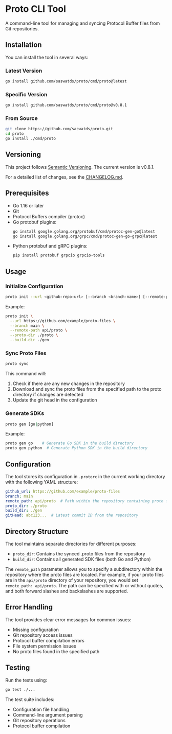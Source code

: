 # Proto CLI Tool

A command-line tool for managing and syncing Protocol Buffer files from Git repositories.

## Installation

You can install the tool in several ways:

### Latest Version
```bash
go install github.com/saswatds/proto/cmd/proto@latest
```

### Specific Version
```bash
go install github.com/saswatds/proto/cmd/proto@v0.8.1
```

### From Source
```bash
git clone https://github.com/saswatds/proto.git
cd proto
go install ./cmd/proto
```

## Versioning

This project follows [Semantic Versioning](https://semver.org/). The current version is v0.8.1.

For a detailed list of changes, see the [CHANGELOG.md](CHANGELOG.md).

## Prerequisites

- Go 1.16 or later
- Git
- Protocol Buffers compiler (protoc)
- Go protobuf plugins:
  ```bash
  go install google.golang.org/protobuf/cmd/protoc-gen-go@latest
  go install google.golang.org/grpc/cmd/protoc-gen-go-grpc@latest
  ```
- Python protobuf and gRPC plugins:
  ```bash
  pip install protobuf grpcio grpcio-tools
  ```

## Usage

### Initialize Configuration

```bash
proto init --url <github-repo-url> [--branch <branch-name>] [--remote-path <path>] [--proto-dir <proto-dir>] [--build-dir <build-dir>]
```

Example:
```bash
proto init \
  --url https://github.com/example/proto-files \
  --branch main \
  --remote-path api/proto \
  --proto-dir ./proto \
  --build-dir ./gen
```

### Sync Proto Files

```bash
proto sync
```

This command will:
1. Check if there are any new changes in the repository
2. Download and sync the proto files from the specified path to the proto directory if changes are detected
3. Update the git head in the configuration

### Generate SDKs

```bash
proto gen [go|python]
```

Example:
```bash
proto gen go    # Generate Go SDK in the build directory
proto gen python  # Generate Python SDK in the build directory
```

## Configuration

The tool stores its configuration in `.protorc` in the current working directory with the following YAML structure:

```yaml
github_url: https://github.com/example/proto-files
branch: main
remote_path: api/proto  # Path within the repository containing proto files (quotes optional)
proto_dir: ./proto
build_dir: ./gen
gitHead: abc123...  # Latest commit ID from the repository
```

## Directory Structure

The tool maintains separate directories for different purposes:
- `proto_dir`: Contains the synced .proto files from the repository
- `build_dir`: Contains all generated SDK files (both Go and Python)

The `remote_path` parameter allows you to specify a subdirectory within the repository where the proto files are located. For example, if your proto files are in the `api/proto` directory of your repository, you would set `remote_path: api/proto`. The path can be specified with or without quotes, and both forward slashes and backslashes are supported.

## Error Handling

The tool provides clear error messages for common issues:
- Missing configuration
- Git repository access issues
- Protocol buffer compilation errors
- File system permission issues
- No proto files found in the specified path

## Testing

Run the tests using:

```bash
go test ./...
```

The test suite includes:
- Configuration file handling
- Command-line argument parsing
- Git repository operations
- Protocol buffer compilation